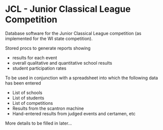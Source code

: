 # JCL - Junior Classical League Competition

Database software for the Junior Classical League competition (as implemented for the WI state competition).

Stored procs to generate reports showing
- results for each event
- overall qualitative and quantitative school results
- student participation rates

To be used in conjunction with a spreadsheet into which the following data has been entered
- List of schools
- List of students
- List of competitions
- Results from the scantron machine
- Hand-entered results from judged events and certamen, etc


More details to be filled in later...
